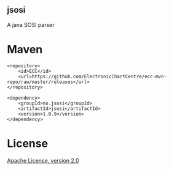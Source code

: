 ## jsosi

A java SOSI parser

# Maven

```
<repository>
    <id>ECC</id>
    <url>https://github.com/ElectronicChartCentre/ecc-mvn-repo/raw/master/releases</url>
</repository>

<dependency>
    <groupId>no.jsosi</groupId>
    <artifactId>jsosi</artifactId>
    <version>1.0.9</version>
</dependency>
````

# License

[Apache License, version 2.0](http://www.apache.org/licenses/LICENSE-2.0)

